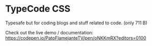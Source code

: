 # TypeCode CSS

Typesafe but for coding blogs and stuff related to code. (only 711 B)

Check out the live demo / documentation: https://codepen.io/PatoFlamejanteTV/pen/oNKKmRX?editors=0100
